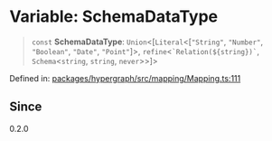 # Variable: SchemaDataType

> `const` **SchemaDataType**: `Union`\<\[`Literal`\<\[`"String"`, `"Number"`, `"Boolean"`, `"Date"`, `"Point"`\]\>, `refine`\<`` `Relation(${string})` ``, `Schema`\<`string`, `string`, `never`\>\>\]\>

Defined in: [packages/hypergraph/src/mapping/Mapping.ts:111](https://github.com/hashirpm/hypergraph/blob/ab4ea1cdb9430798142e0d735aac9d31c2cf0ae0/packages/hypergraph/src/mapping/Mapping.ts#L111)

## Since

0.2.0
